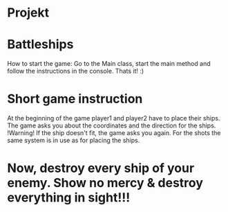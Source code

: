 # Projekt
# Battleships 

How to start the game:
Go to the Main class, start the main method and follow the instructions in the console.
Thats it! :)


# Short game instruction
At the beginning of the game player1 and player2 have to place their ships.
The game asks you about the coordinates and the direction for the ships. 
!Warning! If the ship doesn't fit, the game asks you again.
For the shots the same system is in use as for placing the ships.

# Now, destroy every ship of your enemy. Show no mercy & destroy everything in sight!!!
